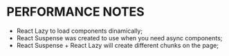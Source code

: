 # PERFORMANCE NOTES
- React Lazy to load components dinamically;
- React Suspense was created to use when you need async components;
- React Suspense + React Lazy will create different chunks on the page;
